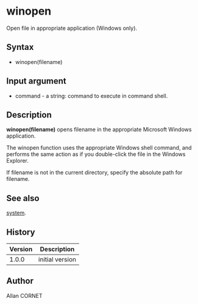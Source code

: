 

# winopen

Open file in appropriate application (Windows only).

## Syntax

- winopen(filename)

## Input argument

 - command - a string: command to execute in command shell.

## Description


  <p><b>winopen(filename)</b> opens filename in the appropriate Microsoft Windows application.</p>
  <p>The winopen function uses the appropriate Windows shell command, and performs the same action as if you double-click the file in the Windows Explorer.</p>
  <p>If filename is not in the current directory, specify the absolute path for filename.</p>


## See also

[system](system.md).
## History

|Version|Description|
|------|------|
|1.0.0|initial version|


## Author

Allan CORNET



